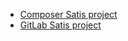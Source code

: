 - [Composer Satis project](https://github.com/composer/satis)
- [GitLab Satis project](https://github.com/mborne/satis-gitlab)
